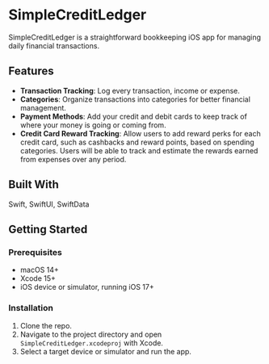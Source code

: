 # SimpleCreditLedger

SimpleCreditLedger is a straightforward bookkeeping iOS app for managing daily financial transactions.

## Features

- **Transaction Tracking**: Log every transaction, income or expense.
- **Categories**: Organize transactions into categories for better financial management.
- **Payment Methods**: Add your credit and debit cards to keep track of where your money is going or coming from.
- **Credit Card Reward Tracking**: Allow users to add reward perks for each credit card, such as cashbacks and reward points, based on spending categories. 
Users will be able to track and estimate the rewards earned from expenses over any period.

## Built With
Swift, SwiftUI, SwiftData

## Getting Started

### Prerequisites
- macOS 14+
- Xcode 15+
- iOS device or simulator, running iOS 17+

### Installation
1. Clone the repo.
2. Navigate to the project directory and open `SimpleCreditLedger.xcodeproj` with Xcode.
3. Select a target device or simulator and run the app.

